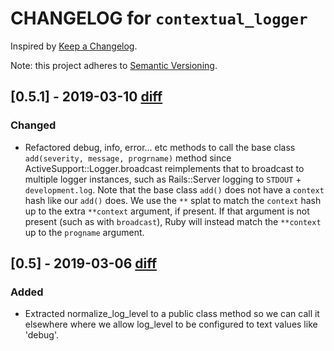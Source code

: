 # CHANGELOG for `contextual_logger`

Inspired by [Keep a Changelog](https://keepachangelog.com/en/1.0.0/).

Note: this project adheres to [Semantic Versioning](https://semver.org/spec/v2.0.0.html).

## [0.5.1] - 2019-03-10 [diff](https://github.com/Invoca/contextual_logger/compare/v0.5.0...v0.5.1)

### Changed

- Refactored debug, info, error... etc methods to call the base class `add(severity, message, progrname)` method since
  ActiveSupport::Logger.broadcast reimplements that to broadcast to multiple logger instances, such as
  Rails::Server logging to `STDOUT` + `development.log`.
  Note that the base class `add()` does not have a `context` hash like our `add()` does.
  We use the `**` splat to match the `context` hash up to the extra
  `**context` argument, if present. If that argument is not present (such as with `broadcast`), Ruby will instead
  match the `**context` up to the `progname` argument.

## [0.5] - 2019-03-06 [diff](https://github.com/Invoca/contextual_logger/compare/v0.4.0...v0.5.0)

### Added
 - Extracted normalize_log_level to a public class method so we can call it elsewhere where we allow log_level to be
   configured to text values like 'debug'.
